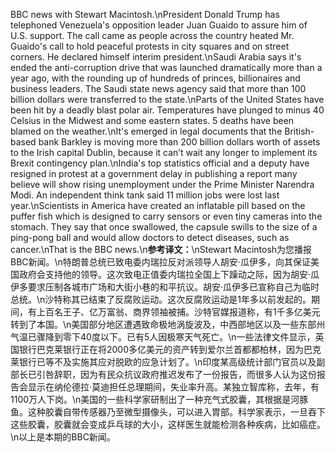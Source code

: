 BBC news with Stewart Macintosh.\nPresident Donald Trump has telephoned Venezuela's opposition leader Juan Guaido to assure him of U.S. support. The call came as people across the country heated Mr. Guaido's call to hold peaceful protests in city squares and on street corners. He declared himself interim president.\nSaudi Arabia says it's ended the anti-corruption drive that was launched dramatically more than a year ago, with the rounding up of hundreds of princes, billionaires and business leaders. The Saudi state news agency said that more than 100 billion dollars were transferred to the state.\nParts of the United States have been hit by a deadly blast polar air. Temperatures have plunged to minus 40 Celsius in the Midwest and some eastern states. 5 deaths have been blamed on the weather.\nIt's emerged in legal documents that the British-based bank Barkley is moving more than 200 billion dollars worth of assets to the Irish capital Dublin, because it can’t wait any longer to implement its Brexit contingency plan.\nIndia's top statistics official and a deputy have resigned in protest at a government delay in publishing a report many believe will show rising unemployment under the Prime Minister Narendra Modi. An independent think tank said 11 million jobs were lost last year.\nScientists in America have created an inflatable pill based on the puffer fish which is designed to carry sensors or even tiny cameras into the stomach. They say that once swallowed, the capsule swills to the size of a ping-pong ball and would allow doctors to detect diseases, such as cancer.\nThat is the BBC news.\n**参考译文：**\nStewart Macintosh为您播报BBC新闻。\n特朗普总统已致电委内瑞拉反对派领导人胡安·瓜伊多，向其保证美国政府会支持他的领导。这次致电正值委内瑞拉全国上下躁动之际，因为胡安·瓜伊多要求压制各城市广场和大街小巷的和平抗议。胡安·瓜伊多已宣称自己为临时总统。\n沙特称其已结束了反腐败运动。这次反腐败运动是1年多以前发起的。期间，有上百名王子、亿万富翁、商界领袖被捕。沙特官媒报道称，有1千多亿美元转到了本国。\n美国部分地区遭遇致命极地涡旋波及，中西部地区以及一些东部州气温已骤降到零下40度以下。已有5人因极寒天气死亡。\n一些法律文件显示，英国银行巴克莱银行正在将2000多亿美元的资产转到爱尔兰首都都柏林，因为巴克莱银行已等不及实施其应对脱欧的应急计划了。\n印度某高级统计部门官员以及副部长已引咎辞职，因为有民众抗议政府推迟发布了一份报告，而很多人认为这份报告会显示在纳伦德拉·莫迪担任总理期间，失业率升高。某独立智库称，去年，有1100万人下岗。\n美国的一些科学家研制出了一种充气式胶囊，其根据是河豚鱼。这种胶囊自带传感器乃至微型摄像头，可以进入胃部。科学家表示，一旦吞下这些胶囊，胶囊就会变成乒乓球的大小，这样医生就能检测各种疾病，比如癌症。\n以上是本期的BBC新闻。
        